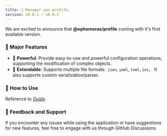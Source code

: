 ```yaml
---
title: 🌈 Manager you profile.
version: v0.0.1 ~ v0.0.2
---
```


We are excited to announce that **@ephemeras/profile** coming with it's first available version.

### 🚀 Major Features

- 💪 **Powerful**: Provide easy-to-use and powerful configuration operations, supporting the modification of complex objects.
- 🔌 **Extendable**: Supports multiple file formats:` json`, `yaml`, `toml`, `ini`， It also supports custom serialization/parser.

### 🌟 How to Use

Reference to [*Guide*](https://kythuen.github.io/ephemeras/packages/profile).

### 📢 Feedback and Support

If you encounter any issues while using the application or have suggestions for new features, feel free to engage with us through GitHub Discussions.